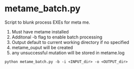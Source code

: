 # metame_batch.py
Script to blunk process EXEs for meta me.

1) Must have metame installed
2) Additonal -b flag to enable batch processing
3) Output default to current working directory if no specified
4) metame_ouput will be created
5) any unsuccessful mutation will be stored in metame.log

```python metame_batch.py -b -i <INPUT_dir> -o <OUTPUT_dir>```
